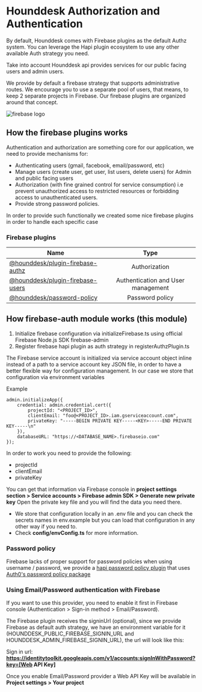 # Hounddesk Authorization and Authentication

By default, Hounddesk comes with Firebase plugins as the default Authz system.
You can leverage the Hapi plugin ecosystem to use any other available Auth strategy you need.

Take into account Hounddesk api provides services for our public facing users and admin users.

We provide by default a firebase strategy that supports administrative routes.
We encourage you to use a separate pool of users, that means, to keep 2 separate projects in Firebase.
Our firebase plugins are organized around that concept.

![firebase logo](https://avatars.githubusercontent.com/u/1335026?s=200&v=4)

## How the firebase plugins works

Authentication and authorization are something core for our application, we need to provide mechanisms for:

- Authenticating users (gmail, facebook, email/password, etc)
- Manage users (create user, get user, list users, delete users) for Admin and public facing users
- Authorization (with fine grained control for service consumption) i.e prevent unauthorized access to restricted resources or forbidding access to unauthenticated users.
- Provide strong password policies.

In order to provide such functionally we created some nice firebase plugins in order to handle each specific case

### Firebase plugins

| Name                                                                                               |                Type                |
| -------------------------------------------------------------------------------------------------- | :--------------------------------: |
| [@hounddesk/plugin-firebase-authz](https://www.npmjs.com/package/@hounddesk/plugin-firebase-authz) |           Authorization            |
| [@hounddesk/plugin-firebase-users](https://www.npmjs.com/package/@hounddesk/plugin-firebase-users) | Authentication and User management |
| [@hounddesk/password-policy](https://www.npmjs.com/package/@hounddesk/password-policy)             |          Password policy           |

## How firebase-auth module works (this module)

1. Initialize firebase configuration via initializeFirebase.ts using official Firebase Node.js SDK firebase-admin
2. Register firebase hapi plugin as auth strategy in registerAuthzPlugin.ts

The Firebase service account is initialized via service account object inline instead of a path to a service account key JSON file, in order to have a better flexible way for configuration management.
In our case we store that configuration via environment variables

Example

    admin.initializeApp({
        credential: admin.credential.cert({
            projectId: "<PROJECT_ID>",
            clientEmail: "foo@<PROJECT_ID>.iam.gserviceaccount.com",
            privateKey: "-----BEGIN PRIVATE KEY-----<KEY>-----END PRIVATE KEY-----\n"
        }),
        databaseURL: "https://<DATABASE_NAME>.firebaseio.com"
    });

In order to work you need to provide the following:

- projectId
- clientEmail
- privateKey

You can get that information via Firebase console in **project settings section > Service accounts > Firebase admin SDK > Generate new private key**
Open the private key file and you will find the data you need there.

- We store that configuration locally in an .env file and you can check the secrets names in env.example but you can load that configuration in any other way if you need to.
- Check **config/envConfig.ts** for more information.

### Password policy

Firebase lacks of proper support for password policies when using username / password, we provide a [hapi password policy plugin](https://www.npmjs.com/package/@hounddesk/password-policy) that uses [Auth0's password policy package](https://github.com/auth0/password-sheriff)

### Using Email/Password authentication with Firebase

If you want to use this provider, you need to enable it first in Firebase console (Authentication > Sign-in method > Email/Password).

The Firebase plugin receives the signinUrl (optional), since we provide Firebase as default auth strategy, we have an environment variable for it (HOUNDDESK_PUBLIC_FIREBASE_SIGNIN_URL and HOUNDDESK_ADMIN_FIREBASE_SIGNIN_URL), the url will look like this:

Sign in url: **https://identitytoolkit.googleapis.com/v1/accounts:signInWithPassword?key=[Web API Key]**

Once you enable Email/Password provider a Web API Key will be available in **Project settings > Your project**
